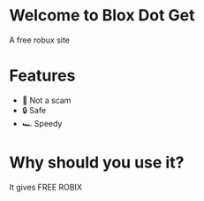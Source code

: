 # Welcome to Blox Dot Get
A free robux site
# Features
- 💸 Not a scam
- 🔒 Safe
- 🏎 Speedy
# Why should you use it?
It gives FREE ROBIX
